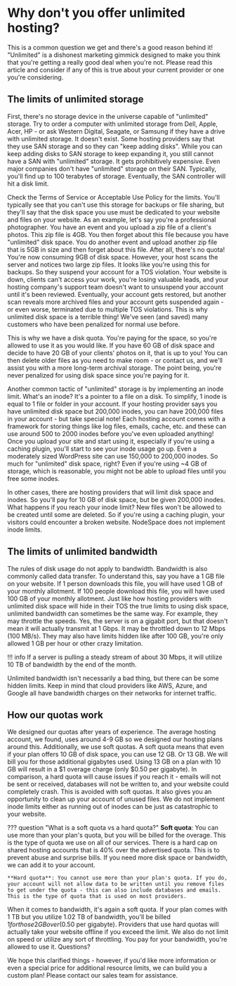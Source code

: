 # Why don't you offer unlimited hosting?

This is a common question we get and there's a good reason behind it! "Unlimited" is a dishonest marketing gimmick designed to make you think that you're getting a really good deal when you're not. Please read this article and consider if any of this is true about your current provider or one you're considering.

## The limits of unlimited storage

First, there's no storage device in the universe capable of "unlimited" storage. Try to order a computer with unlimited storage from Dell, Apple, Acer, HP - or ask Western Digital, Seagate, or Samsung if they have a drive with unlimited storage. It doesn't exist. Some hosting providers say that they use SAN storage and so they can "keep adding disks". While you can keep adding disks to SAN storage to keep expanding it, you still cannot have a SAN with "unlimited" storage. It gets prohibitively expensive. Even major companies don't have "unlimited" storage on their SAN. Typically, you'll find up to 100 terabytes of storage. Eventually, the SAN controller will hit a disk limit.

Check the Terms of Service or Acceptable Use Policy for the limits. You'll typically see that you can't use this storage for backups or file sharing, but they'll say that the disk space you use must be dedicated to your website and files on your website. As an example, let's say you're a professional photographer. You have an event and you upload a zip file of a client's photos. This zip file is 4GB. You then forget about this file because you have "unlimited" disk space. You do another event and upload another zip file that is 5GB in size and then forget about this file. After all, there's no quota! You're now consuming 9GB of disk space. However, your host scans the server and notices two large zip files. It looks like you're using this for backups. So they suspend your account for a TOS violation. Your website is down, clients can't access your work, you're losing valuable leads, and your hosting company's support team doesn't want to unsuspend your account until it's been reviewed. Eventually, your account gets restored, but another scan reveals more archived files and your account gets suspended again - or even worse, terminated due to multiple TOS violations. This is why unlimited disk space is a terrible thing! We've seen (and saved) many customers who have been penalized for normal use before. 

This is why we have a disk quota. You're paying for the space, so you're allowed to use it as you would like. If you have 60 GB of disk space and decide to have 20 GB of your clients' photos on it, that is up to you! You can then delete older files as you need to make room - or contact us, and we'll assist you with a more long-term archival storage. The point being, you're never penalized for using disk space since you're paying for it.

Another common tactic of "unlimited" storage is by implementing an inode limit. What's an inode? It's a pointer to a file on a disk. To simplify, 1 inode is equal to 1 file or folder in your account. If your hosting provider says you have unlimited disk space but 200,000 inodes, you can have 200,000 files in your account - but take special note! Each hosting account comes with a framework for storing things like log files, emails, cache, etc. and these can use around 500 to 2000 inodes before you've even uploaded anything! Once you upload your site and start using it, especially if you're using a caching plugin, you'll start to see your inode usage go up. Even a moderately sized WordPress site can use 150,000 to 200,000 inodes. So much for "unlimited" disk space, right? Even if you're using ~4 GB of storage, which is reasonable, you might not be able to upload files until you free some inodes.

In other cases, there are hosting providers that will limit disk space and inodes. So you'll pay for 10 GB of disk space, but be given 200,000 inodes. What happens if you reach your inode limit? New files won't be allowed to be created until some are deleted. So if you're using a caching plugin, your visitors could encounter a broken website. NodeSpace does not implement inode limits.

## The limits of unlimited bandwidth

The rules of disk usage do not apply to bandwidth. Bandwidth is also commonly called data transfer. To understand this, say you have a 1 GB file on your website. If 1 person downloads this file, you will have used 1 GB of your monthly allotment. If 100 people download this file, you will have used 100 GB of your monthly allotment. Just like how hosting providers with unlimited disk space will hide in their TOS the true limits to using disk space, unlimited bandwidth can sometimes be the same way. For example, they may throttle the speeds. Yes, the server is on a gigabit port, but that doesn't mean it will actually transmit at 1 Gbps. It may be throttled down to 12 Mbps (100 MB/s). They may also have limits hidden like after 100 GB, you're only allowed 1 GB per hour or other crazy limitation.

!!! info
    If a server is pulling a steady stream of about 30 Mbps, it will utilize 10 TB of bandwidth by the end of the month.

Unlimited bandwidth isn't necessarily a bad thing, but there can be some hidden limits. Keep in mind that cloud providers like AWS, Azure, and Google all have bandwidth charges on their networks for internet traffic.

## How our quotas work

We designed our quotas after years of experience. The average hosting account, we found, uses around 4-9 GB so we designed our hosting plans around this. Additionally, we use soft quotas. A soft quota means that even if your plan offers 10 GB of disk space, you can use 12 GB. Or 13 GB. We will bill you for those additional gigabytes used. Using 13 GB on a plan with 10 GB will result in a $1 overage charge (only $0.50 per gigabyte). In comparison, a hard quota will cause issues if you reach it - emails will not be sent or received, databases will not be written to, and your website could completely crash. This is avoided with soft quotas. It also gives you an opportunity to clean up your account of unused files. We do not implement inode limits either as running out of inodes can be just as catastrophic to your website.

??? question "What is a soft quota vs a hard quota?"
    **Soft quota**: You can use more than your plan's quota, but you will be billed for the overage. This is the type of quota we use on all of our services. There is a hard cap on shared hosting accounts that is 40% over the advertised quota. This is to prevent abuse and surprise bills. If you need more disk space or bandwidth, we can add it to your account. 
    
    **Hard quota**: You cannot use more than your plan's quota. If you do, your account will not allow data to be written until you remove files to get under the quota - this can also include databases and emails. This is the type of quota that is used on most providers.

When it comes to bandwidth, it's again a soft quota. If your plan comes with 1 TB but you utilize 1.02 TB of bandwidth, you'll be billed $1 for those 2 GB over ($0.50 per gigabyte). Providers that use hard quotas will actually take your website offline if you exceed the limit. We also do not limit on speed or utilize any sort of throttling. You pay for your bandwidth, you're allowed to use it.
Questions?

We hope this clarified things - however, if you'd like more information or even a special price for additional resource limits, we can build you a custom plan! Please contact our sales team for assistance.